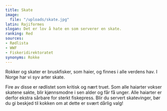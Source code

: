 ```yaml
---
title: Skate
image:
  file: "/uploads/skate.jpg"
latin: Rajiformes
slogan: Det er lov å hate en som serverer en skate.
ranking: Red
sources:
- Rødlista
- WWF
- Fiskeridirektoratet
synonyms: Rokke
---
```


Rokker og skater er bruskfisker, som haier, og finnes i alle verdens hav. I Norge har vi syv arter skate.

Fire av disse er rødlistet som kritisk og nært truet. Som alle haiarter vokser skatene sakte, blir kjønnsmodne i sen alder og får få unger. Alle haiarter er derfor ekstra sårbare for sterkt fiskepress. Blir du servert skatevinger, bør du gi beskjed til kokken om at dette er svært dårlig valg!
